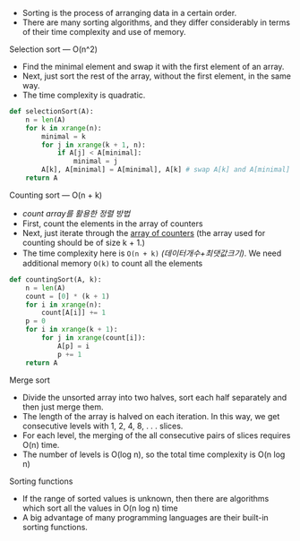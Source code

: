 - Sorting is the process of arranging data in a certain order.
- There are many sorting algorithms, and they differ considerably in terms of their time complexity and use of memory.

Selection sort — O(n^2)
- Find the minimal element and swap it with the first element of an array.
- Next, just sort the rest of the array, without the first element, in the same way.
- The time complexity is quadratic.
```python
def selectionSort(A):
	n = len(A)
	for k in xrange(n):
		minimal = k
		for j in xrange(k + 1, n):
			if A[j] < A[minimal]:
				minimal = j
		A[k], A[minimal] = A[minimal], A[k] # swap A[k] and A[minimal]
	return A
```

Counting sort — O(n + k)
- _count array를 활용한 정렬 방법_
- First, count the elements in the array of counters
- Next, just iterate through the <u>array of counters</u> (the array used for counting should be of size k + 1.)
- The time complexity here is `O(n + k)` _(데이터개수+최댓값크기)_. We need additional memory `O(k)` to count all the elements
```python
def countingSort(A, k):
	n = len(A)
	count = [0] * (k + 1)
	for i in xrange(n):
		count[A[i]] += 1
	p = 0
	for i in xrange(k + 1):
		for j in xrange(count[i]):
			A[p] = i
			p += 1
	return A
```

Merge sort
- Divide the unsorted array into two halves, sort each half separately and then just merge them. 
- The length of the array is halved on each iteration. In this way, we get consecutive levels with 1, 2, 4, 8, . . . slices. 
- For each level, the merging of the all consecutive pairs of slices requires O(n) time. 
- The number of levels is O(log n), so the total time complexity is O(n log n)

Sorting functions
- If the range of sorted values is unknown, then there are algorithms which sort all the values in O(n log n) time
- A big advantage of many programming languages are their built-in sorting functions. 